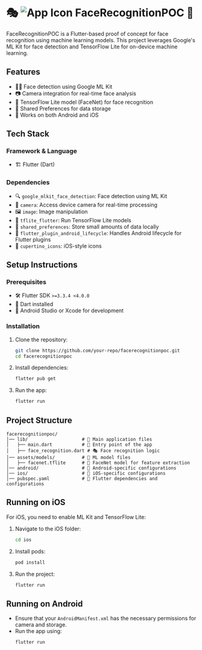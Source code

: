 # 🎭 ![App Icon](assets/icon.png) FaceRecognitionPOC 🚀

FaceRecognitionPOC is a Flutter-based proof of concept for face recognition using machine learning models. This project leverages Google's ML Kit for face detection and TensorFlow Lite for on-device machine learning.

## Features
- 🧑‍💻 Face detection using Google ML Kit
- 📷 Camera integration for real-time face analysis
- 🤖 TensorFlow Lite model (FaceNet) for face recognition
- 💾 Shared Preferences for data storage
- 📱 Works on both Android and iOS

## Tech Stack
### Framework & Language
- 🏗️ Flutter (Dart)

### Dependencies
- 🔍 `google_mlkit_face_detection`: Face detection using ML Kit
- 📸 `camera`: Access device camera for real-time processing
- 🖼️ `image`: Image manipulation
- 🧠 `tflite_flutter`: Run TensorFlow Lite models
- 🔐 `shared_preferences`: Store small amounts of data locally
- 🔄 `flutter_plugin_android_lifecycle`: Handles Android lifecycle for Flutter plugins
- 🍏 `cupertino_icons`: iOS-style icons

## Setup Instructions
### Prerequisites
- 🛠️ Flutter SDK `>=3.3.4 <4.0.0`
- 📝 Dart installed
- 🏢 Android Studio or Xcode for development

### Installation
1. Clone the repository:
   ```sh
   git clone https://github.com/your-repo/facerecognitionpoc.git
   cd facerecognitionpoc
   ```
2. Install dependencies:
   ```sh
   flutter pub get
   ```
3. Run the app:
   ```sh
   flutter run
   ```

## Project Structure
```
facerecognitionpoc/
│── lib/                    # 📂 Main application files
│   ├── main.dart           # 🚀 Entry point of the app
│   ├── face_recognition.dart # 🎭 Face recognition logic
│── assets/models/          # 🧠 ML model files
│   ├── facenet.tflite      # 🤖 FaceNet model for feature extraction
│── android/                # 🤖 Android-specific configurations
│── ios/                    # 🍏 iOS-specific configurations
│── pubspec.yaml            # 📜 Flutter dependencies and configurations
```

## Running on iOS
For iOS, you need to enable ML Kit and TensorFlow Lite:
1. Navigate to the iOS folder:
   ```sh
   cd ios
   ```
2. Install pods:
   ```sh
   pod install
   ```
3. Run the project:
   ```sh
   flutter run
   ```

## Running on Android
- Ensure that your `AndroidManifest.xml` has the necessary permissions for camera and storage.
- Run the app using:
   ```sh
   flutter run
   ```
 
 